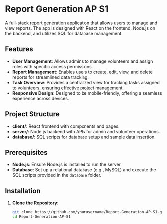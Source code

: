 # Report Generation AP S1

A full-stack report generation application that allows users to manage and view reports. The app is designed with React on the frontend, Node.js on the backend, and utilizes SQL for database management.

## Features

- **User Management**: Allows admins to manage volunteers and assign roles with specific access permissions.
- **Report Management**: Enables users to create, edit, view, and delete reports for streamlined data tracking.
- **Task Overview**: Provides a centralized view for tracking tasks assigned to volunteers, ensuring effective project management.
- **Responsive Design**: Designed to be mobile-friendly, offering a seamless experience across devices.

## Project Structure

- **client/**: React frontend with components and pages.
- **server/**: Node.js backend with APIs for admin and volunteer operations.
- **database/**: SQL scripts for database setup and sample data insertion.

## Prerequisites

- **Node.js**: Ensure Node.js is installed to run the server.
- **Database**: Set up a relational database (e.g., MySQL) and execute the SQL scripts provided in the `database` folder.

## Installation

1. **Clone the Repository**:
   ```bash
   git clone https://github.com/yourusername/Report-Generation-AP-S1.git
   cd Report-Generation-AP-S1
